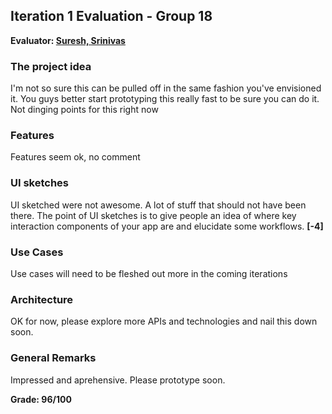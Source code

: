 ## Iteration 1 Evaluation - Group 18

**Evaluator: [Suresh, Srinivas](mailto:ssures11.edu)**

### The project idea 
I'm not so sure this can be pulled off in the same fashion you've envisioned it. You guys better start prototyping this really fast to be sure you can do it. Not dinging points for this right now

### Features
Features seem ok, no comment

### UI sketches
UI sketched were not awesome. A lot of stuff that should not have been there. The point of UI sketches is to give people an idea of where key interaction components of your app are and elucidate some workflows. **[-4]**

### Use Cases
Use cases will need to be fleshed out more in the coming iterations

### Architecture
OK for now, please explore more APIs and technologies and nail this down soon.

### General Remarks
Impressed and aprehensive. Please prototype soon.

**Grade: 96/100**
